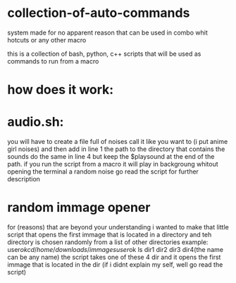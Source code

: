 # collection-of-auto-commands
system made for no apparent reason that can be used in combo whit hotcuts or any other macro 

this is a collection of bash, python, c++ scripts that will be used as commands to run from a macro

# how does it work:

# audio.sh:
you will have to create a file full of noises call it like you want to (i put anime girl noises) and then add in line 1 the path to the directory that contains the sounds do the same in line 4 but keep the $playsound at the end of the path.
if you run the script from a macro it will play in backgroung whitout opening the terminal a random noise
go read the script for further description


# random immage opener
for (reasons) that are beyond your understanding i wanted to make that little script that opens the first immage that is located in a directory and teh directory is chosen randomly from a list of other directories
example: 
user$ok cd /home/downloads/immages
user$ok ls
dir1 dir2 dir3 dir4(the name can be any name)
the script takes one of these 4 dir and it opens the first immage that is located in the dir 
(if i didnt explain my self, well go read the script)

